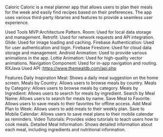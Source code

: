 Caloric
Caloric is a meal planner app that allows users to plan their meals for the week and easily find recipes based on their preferences. The app uses various third-party libraries and features to provide a seamless user experience.

Used Tools
MVP:Architecture Pattern.
Room: Used for local data storage and management.
Retrofit: Used for network requests and API integration.
Glide: Used for image loading and caching.
Firebase Authentication: Used for user authentication and login.
Firebase Firestore: Used for cloud data storage and management.
Android Animation: Used to provide various animations in the app.
Lottie Animation: Used for high-quality vector animations.
Navigation Component: Used for in-app navigation and routing.
RXJava
Used API :https://www.themealdb.com/api.php

Features
Daily Inspiration Meal: Shows a daily meal suggestion on the home screen.
Meals by Country: Allows users to browse meals by country.
Meals by Category: Allows users to browse meals by category.
Meals by Ingredient: Allows users to search for meals by ingredient.
Search by Meal Name: Allows users to search for meals by name.
Save Meal to Favorite: Allows users to save meals to their favorites for offline access.
Add Meal Plan to Week: Allows users to add meals to their weekly plan.
Save to Mobile Calendar: Allows users to save meal plans to their mobile calendar as reminders.
Video Tutorials: Provides video tutorials to teach users how to cook meals.
Detailed Meal Information: Shows detailed information about each meal, including ingredients and nutritional information.
